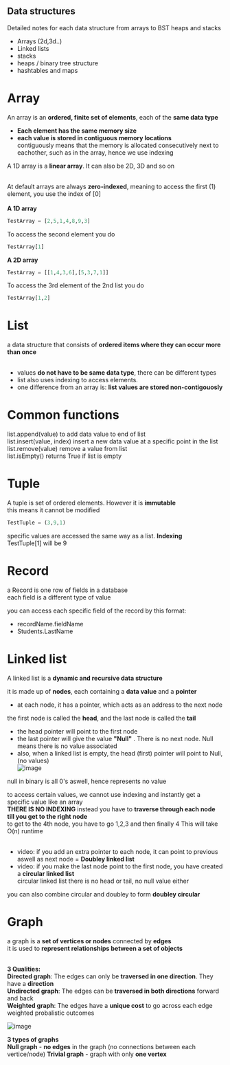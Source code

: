  ## Data structures
 Detailed notes for each data structure from arrays to BST heaps and stacks

- Arrays (2d,3d..)
- Linked lists
- stacks
- heaps / binary tree structure
- hashtables and maps




# Array 
An array is an **ordered, finite set of elements**, each of the **same data type**<br>
- **Each element has the same memory size**
- **each value is stored in contiguous memory locations**<br>
contiguously means that the memory is allocated consecutively next to eachother, such as in the array, hence we use indexing

A 1D array is a **linear array**. It can also be 2D, 3D and so on<br><br>

At default arrays are always **zero-indexed**, meaning to access the first (1) element, you use the index of [0]
<br><br>
**A 1D array**<br>
```py 
TestArray = [2,5,1,4,8,9,3]
```
To access the second element you do 
```py 
TestArray[1]
```

**A 2D array**<br>
```py 
TestArray = [[1,4,3,6],[5,3,7,1]]
```
To access the 3rd element of the 2nd list you do
```py
TestArray[1,2]
```

# List
a data structure that consists of **ordered items where they can occur more than once**<br><br>
- values **do not have to be same data type**, there can be different types<br>
- list also uses indexing to access elements.<br>
- one difference from an array is: **list values are stored non-contigouosly**

# Common functions
list.append(value) to add data value to end of list <br>
list.insert(value, index) insert a new data value at a specific point in the list<br>
list.remove(value) remove a value from list<br>
list.isEmpty() returns True if list is empty

 

# Tuple 
A tuple is set of ordered elements. However it is <b>immutable</b><br>
this means it cannot be modified 
```py 
TestTuple = (3,9,1)
```
specific values are accessed the same way as a list. **Indexing**<br>
TestTuple[1] will be 9

    
# Record
a Record is one row of fields in a database<br>
each field is a different type of value

you can access each specific field of the record by this format: <br>
- recordName.fieldName <br>
- Students.LastName

# Linked list
A linked list is a **dynamic and recursive data structure** <br>

it is made up of **nodes**, each containing a **data value** and a **pointer**<br>
  - at each node, it has a pointer, which acts as an address to the next node<br>

the first node is called the **head**, and the last node is called the **tail**  
  - the head pointer will point to the first node<br>
  - the last pointer will give the value **"Null"** . There is no next node. Null means there is no value associated<br>
  - also, when a linked list is empty, the head (first) pointer will point to Null, (no values)<br>
  ![image](https://github.com/Swiftal13/The-Self-taught-Computer-Scientist/assets/76588047/d33960fe-5a7d-49cd-80f5-093c3c5cbf63)


null in binary is all 0's aswell, hence represents no value


to access certain values, we cannot use indexing and instantly get a specific value like an array<br> **THERE IS NO INDEXING**
instead you have to **traverse through each node till you get to the right node**<br>
to get to the 4th node, you have to go 1,2,3 and then finally 4
This will take O(n) runtime<br><br>


- video: if you add an extra pointer to each node, it can point to previous aswell as next node = **Doubley linked list**<br>
- video: if you make the last node point to the first node, you have created a **circular linked list**<br>
          circular linked list there is no head or tail, no null value either

you can also combine circular and doubley to form **doubley circular**


# Graph

a graph is a **set of vertices or nodes** connected by **edges**<br>
it is used to **represent relationships between a set of objects**<br><br>

**3 Qualities:**<br>
**Directed graph**: The edges can only be **traversed in one direction**. They have a **direction** <br>
**Undirected graph**: The edges can be **traversed in both directions** forward and back<br>
**Weighted graph**: The edges have a **unique cost** to go across each edge
weighted probalistic outcomes

![image](https://github.com/Swiftal13/The-Self-taught-Computer-Scientist/assets/76588047/8c95cec3-aa16-4ece-ade6-4bac09c1f8ec)

**3 types of graphs**<br>
**Null graph** - **no edges** in the graph (no connections between each vertice/node)
**Trivial graph** - graph with only **one vertex**
